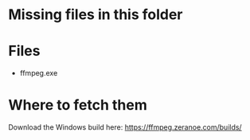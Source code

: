 # Missing files in this folder

# Files

 - ffmpeg.exe
 
# Where to fetch them

Download the Windows build here: https://ffmpeg.zeranoe.com/builds/